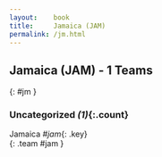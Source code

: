 ```yaml
---
layout:    book
title:     Jamaica (JAM)
permalink: /jm.html
---
```


## Jamaica (JAM) - 1 Teams
{: #jm }





### Uncategorized _(1)_{:.count}

Jamaica _#jam_{: .key} <br>
{: .team #jam }


 
